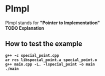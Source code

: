 # PImpl
PImpl stands for <b>"Pointer to Implementation"<b>
<br> TODO Explanation <br>

## How to test the example

```
g++ -c special_point.cpp
ar rcs libspecial_point.a special_point.o
g++ main.cpp -L. -lspecial_point -o main
./main
```
